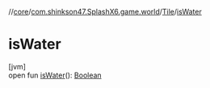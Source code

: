 //[core](../../../index.md)/[com.shinkson47.SplashX6.game.world](../index.md)/[Tile](index.md)/[isWater](is-water.md)

# isWater

[jvm]\
open fun [isWater](is-water.md)(): [Boolean](https://kotlinlang.org/api/latest/jvm/stdlib/kotlin/-boolean/index.html)
